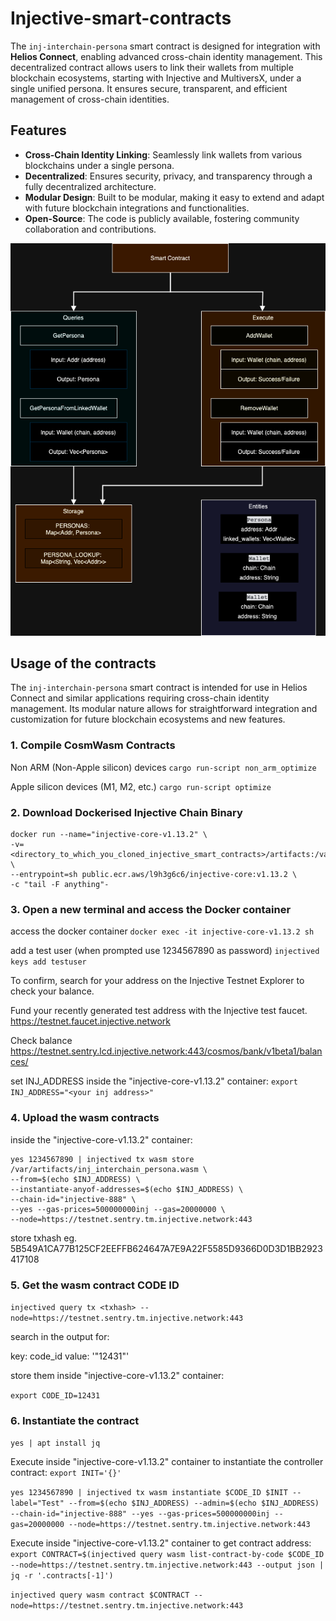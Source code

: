 # Injective-smart-contracts

The `inj-interchain-persona` smart contract is designed for integration with **Helios Connect**, enabling advanced cross-chain identity management. This decentralized contract allows users to link their wallets from multiple blockchain ecosystems, starting with Injective and MultiversX, under a single unified persona. It ensures secure, transparent, and efficient management of cross-chain identities.

## Features
- **Cross-Chain Identity Linking**: Seamlessly link wallets from various blockchains under a single persona.
- **Decentralized**: Ensures security, privacy, and transparency through a fully decentralized architecture.
- **Modular Design**: Built to be modular, making it easy to extend and adapt with future blockchain integrations and functionalities.
- **Open-Source**: The code is publicly available, fostering community collaboration and contributions.

![Software architecture](https://github.com/Helios-Collabathon/Injective-smart-contracts/blob/main/software_architecture.drawio.png?raw=true)

## Usage of the contracts

The `inj-interchain-persona` smart contract is intended for use in Helios Connect and similar applications requiring cross-chain identity management. Its modular nature allows for straightforward integration and customization for future blockchain ecosystems and new features.

### 1. Compile CosmWasm Contracts

Non ARM (Non-Apple silicon) devices
```cargo run-script non_arm_optimize```

Apple silicon devices (M1, M2, etc.)
```cargo run-script optimize```

### 2. Download Dockerised Injective Chain Binary

```
docker run --name="injective-core-v1.13.2" \
-v=<directory_to_which_you_cloned_injective_smart_contracts>/artifacts:/var/artifacts \
--entrypoint=sh public.ecr.aws/l9h3g6c6/injective-core:v1.13.2 \
-c "tail -F anything"-
```

### 3. Open a new terminal and access the Docker container

access the docker container
```docker exec -it injective-core-v1.13.2 sh```

add a test user (when prompted use 1234567890 as password)
```injectived keys add testuser```

To confirm, search for your address on the Injective Testnet Explorer to check your balance.

Fund your recently generated test address with the Injective test faucet.
https://testnet.faucet.injective.network

Check balance
https://testnet.sentry.lcd.injective.network:443/cosmos/bank/v1beta1/balances/<your inj address>

set INJ_ADDRESS inside the "injective-core-v1.13.2" container:
```export INJ_ADDRESS="<your inj address>"```

### 4. Upload the wasm contracts

inside the "injective-core-v1.13.2" container:
```
yes 1234567890 | injectived tx wasm store /var/artifacts/inj_interchain_persona.wasm \
--from=$(echo $INJ_ADDRESS) \
--instantiate-anyof-addresses=$(echo $INJ_ADDRESS) \
--chain-id="injective-888" \
--yes --gas-prices=500000000inj --gas=20000000 \
--node=https://testnet.sentry.tm.injective.network:443
```
store txhash eg. 5B549A1CA77B125CF2EEFFB624647A7E9A22F5585D9366D0D3D1BB2923417108

### 5. Get the wasm contract CODE ID

```injectived query tx <txhash> --node=https://testnet.sentry.tm.injective.network:443```

search in the output for:

key: code_id
value: '"12431"'

store them inside "injective-core-v1.13.2" container:

```export CODE_ID=12431```

### 6. Instantiate the contract
```yes | apt install jq```

Execute inside "injective-core-v1.13.2" container to instantiate the controller contract:
```export INIT='{}'```

```yes 1234567890 | injectived tx wasm instantiate $CODE_ID $INIT --label="Test" --from=$(echo $INJ_ADDRESS) --admin=$(echo $INJ_ADDRESS) --chain-id="injective-888" --yes --gas-prices=500000000inj --gas=20000000 --node=https://testnet.sentry.tm.injective.network:443```

Execute inside "injective-core-v1.13.2" container to get contract address:
```export CONTRACT=$(injectived query wasm list-contract-by-code $CODE_ID --node=https://testnet.sentry.tm.injective.network:443 --output json | jq -r '.contracts[-1]')```

```injectived query wasm contract $CONTRACT --node=https://testnet.sentry.tm.injective.network:443```